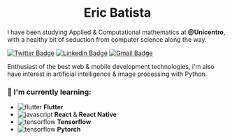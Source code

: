 <h1 align="center">
Eric Batista
</h1>

I have been studying Applied & Computational mathematics at <strong>@Unicentro</strong>, with a healthy bit of seduction from computer science along the way.

[![Twitter Badge](https://img.shields.io/badge/-@Eric__cordeiro31-orange?style=flat-square&labelColor=orange&logo=twitter&logoColor=white&link=https://twitter.com/Eric_cordeiro31)](https://twitter.com/Eric_cordeiro31) 
[![Linkedin Badge](https://img.shields.io/badge/-Eric%20Batista-orange?style=flat-square&logo=Linkedin&logoColor=white&link=https://www.linkedin.com/in/eric-batista-384820167/)](https://www.linkedin.com/in/eric-batista-384820167/) 
[![Gmail Badge](https://img.shields.io/badge/-klose.eric31@gmail.com-orange?style=flat-square&logo=Gmail&logoColor=white&link=mailto:klose.eric31@gmail.com)](mailto:klose.eric31@gmail.com)

Enthusiast of the best web & mobile development technologies, i'm also have interest in artificial intelligence & image processing with Python.

### :rocket: I'm currently learning:
  - ![flutter](https://img.shields.io/badge/--black?style=flat-circle&logo=Flutter) **Flutter**
  - ![javascript](https://img.shields.io/badge/--black?style=flat-circle&logo=React) **React** & **React Native**
  - ![tensorflow](https://img.shields.io/badge/--black?style=flat-circle&logo=Tensorflow) **Tensorflow**
  - ![tensorflow](https://img.shields.io/badge/--black?style=flat-circle&logo=Pytorch) **Pytorch**
